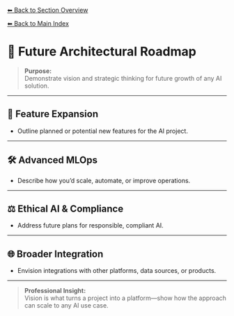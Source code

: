[⬅ Back to Section Overview](README.md)

[⬅ Back to Main Index](../../../INDEX.md#portfolio)

# 🚀 Future Architectural Roadmap

> **Purpose:**  
> Demonstrate vision and strategic thinking for future growth of any AI solution.

---

## 🌱 Feature Expansion

- Outline planned or potential new features for the AI project.

---

## 🛠️ Advanced MLOps

- Describe how you’d scale, automate, or improve operations.

---

## ⚖️ Ethical AI & Compliance

- Address future plans for responsible, compliant AI.

---

## 🌐 Broader Integration

- Envision integrations with other platforms, data sources, or products.

---

> **Professional Insight:**  
> Vision is what turns a project into a platform—show how the approach can scale to any AI use case.